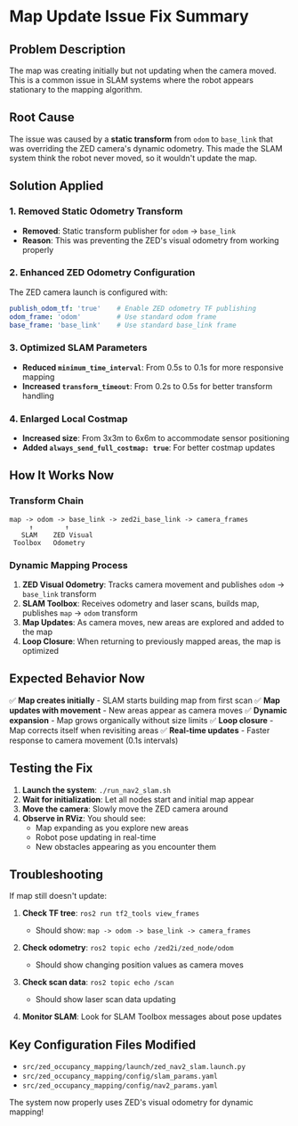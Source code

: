 # Map Update Issue Fix Summary

## Problem Description
The map was creating initially but not updating when the camera moved. This is a common issue in SLAM systems where the robot appears stationary to the mapping algorithm.

## Root Cause
The issue was caused by a **static transform** from `odom` to `base_link` that was overriding the ZED camera's dynamic odometry. This made the SLAM system think the robot never moved, so it wouldn't update the map.

## Solution Applied

### 1. Removed Static Odometry Transform
- **Removed**: Static transform publisher for `odom` -> `base_link`
- **Reason**: This was preventing the ZED's visual odometry from working properly

### 2. Enhanced ZED Odometry Configuration
The ZED camera launch is configured with:
```yaml
publish_odom_tf: 'true'    # Enable ZED odometry TF publishing
odom_frame: 'odom'         # Use standard odom frame
base_frame: 'base_link'    # Use standard base_link frame
```

### 3. Optimized SLAM Parameters
- **Reduced `minimum_time_interval`**: From 0.5s to 0.1s for more responsive mapping
- **Increased `transform_timeout`**: From 0.2s to 0.5s for better transform handling

### 4. Enlarged Local Costmap
- **Increased size**: From 3x3m to 6x6m to accommodate sensor positioning
- **Added `always_send_full_costmap: true`**: For better costmap updates

## How It Works Now

### Transform Chain
```
map -> odom -> base_link -> zed2i_base_link -> camera_frames
     ↑        ↑
   SLAM    ZED Visual
 Toolbox   Odometry
```

### Dynamic Mapping Process
1. **ZED Visual Odometry**: Tracks camera movement and publishes `odom` -> `base_link` transform
2. **SLAM Toolbox**: Receives odometry and laser scans, builds map, publishes `map` -> `odom` transform
3. **Map Updates**: As camera moves, new areas are explored and added to the map
4. **Loop Closure**: When returning to previously mapped areas, the map is optimized

## Expected Behavior Now

✅ **Map creates initially** - SLAM starts building map from first scan
✅ **Map updates with movement** - New areas appear as camera moves
✅ **Dynamic expansion** - Map grows organically without size limits
✅ **Loop closure** - Map corrects itself when revisiting areas
✅ **Real-time updates** - Faster response to camera movement (0.1s intervals)

## Testing the Fix

1. **Launch the system**: `./run_nav2_slam.sh`
2. **Wait for initialization**: Let all nodes start and initial map appear
3. **Move the camera**: Slowly move the ZED camera around
4. **Observe in RViz**: You should see:
   - Map expanding as you explore new areas
   - Robot pose updating in real-time
   - New obstacles appearing as you encounter them

## Troubleshooting

If map still doesn't update:

1. **Check TF tree**: `ros2 run tf2_tools view_frames`
   - Should show: `map -> odom -> base_link -> camera_frames`

2. **Check odometry**: `ros2 topic echo /zed2i/zed_node/odom`
   - Should show changing position values as camera moves

3. **Check scan data**: `ros2 topic echo /scan`
   - Should show laser scan data updating

4. **Monitor SLAM**: Look for SLAM Toolbox messages about pose updates

## Key Configuration Files Modified

- `src/zed_occupancy_mapping/launch/zed_nav2_slam.launch.py`
- `src/zed_occupancy_mapping/config/slam_params.yaml`
- `src/zed_occupancy_mapping/config/nav2_params.yaml`

The system now properly uses ZED's visual odometry for dynamic mapping!
